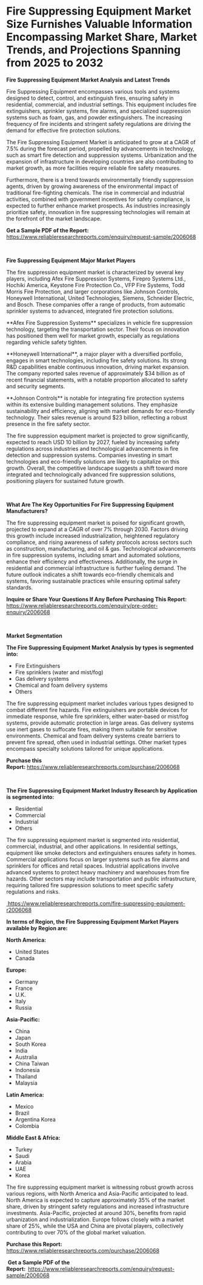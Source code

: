 <p><h1>Fire Suppressing Equipment Market Size Furnishes Valuable Information Encompassing Market Share, Market Trends, and Projections Spanning from 2025 to 2032</h1></p><p><strong>Fire Suppressing Equipment Market Analysis and Latest Trends</strong></p>
<p><p>Fire Suppressing Equipment encompasses various tools and systems designed to detect, control, and extinguish fires, ensuring safety in residential, commercial, and industrial settings. This equipment includes fire extinguishers, sprinkler systems, fire alarms, and specialized suppression systems such as foam, gas, and powder extinguishers. The increasing frequency of fire incidents and stringent safety regulations are driving the demand for effective fire protection solutions.</p><p>The Fire Suppressing Equipment Market is anticipated to grow at a CAGR of 7.5% during the forecast period, propelled by advancements in technology, such as smart fire detection and suppression systems. Urbanization and the expansion of infrastructure in developing countries are also contributing to market growth, as more facilities require reliable fire safety measures.</p><p>Furthermore, there is a trend towards environmentally friendly suppression agents, driven by growing awareness of the environmental impact of traditional fire-fighting chemicals. The rise in commercial and industrial activities, combined with government incentives for safety compliance, is expected to further enhance market prospects. As industries increasingly prioritize safety, innovation in fire suppressing technologies will remain at the forefront of the market landscape.</p></p>
<p><strong>Get a Sample PDF of the Report:&nbsp;</strong> <a href="https://www.reliableresearchreports.com/enquiry/request-sample/2006068?utm_campaign=1720&utm_medium=2&utm_source=Github&utm_content=ia&utm_term=12042025&utm_id=fire-suppressing-equipment">https://www.reliableresearchreports.com/enquiry/request-sample/2006068</a></p>
<p>&nbsp;</p>
<p><strong>Fire Suppressing Equipment Major Market Players</strong></p>
<p><p>The fire suppression equipment market is characterized by several key players, including Afex Fire Suppression Systems, Firepro Systems Ltd., Hochiki America, Keystone Fire Protection Co., VFP Fire Systems, Todd Morris Fire Protection, and larger corporations like Johnson Controls, Honeywell International, United Technologies, Siemens, Schneider Electric, and Bosch. These companies offer a range of products, from automatic sprinkler systems to advanced, integrated fire protection solutions.</p><p>**Afex Fire Suppression Systems** specializes in vehicle fire suppression technology, targeting the transportation sector. Their focus on innovation has positioned them well for market growth, especially as regulations regarding vehicle safety tighten.</p><p>**Honeywell International**, a major player with a diversified portfolio, engages in smart technologies, including fire safety solutions. Its strong R&D capabilities enable continuous innovation, driving market expansion. The company reported sales revenue of approximately $34 billion as of recent financial statements, with a notable proportion allocated to safety and security segments.</p><p>**Johnson Controls** is notable for integrating fire protection systems within its extensive building management solutions. They emphasize sustainability and efficiency, aligning with market demands for eco-friendly technology. Their sales revenue is around $23 billion, reflecting a robust presence in the fire safety sector.</p><p>The fire suppression equipment market is projected to grow significantly, expected to reach USD 10 billion by 2027, fueled by increasing safety regulations across industries and technological advancements in fire detection and suppression systems. Companies investing in smart technologies and eco-friendly solutions are likely to capitalize on this growth. Overall, the competitive landscape suggests a shift toward more integrated and technologically advanced fire suppression solutions, positioning players for sustained future growth.</p></p>
<p>&nbsp;</p>
<p><strong>What Are The Key Opportunities For Fire Suppressing Equipment Manufacturers?</strong></p>
<p><p>The fire suppressing equipment market is poised for significant growth, projected to expand at a CAGR of over 7% through 2030. Factors driving this growth include increased industrialization, heightened regulatory compliance, and rising awareness of safety protocols across sectors such as construction, manufacturing, and oil & gas. Technological advancements in fire suppression systems, including smart and automated solutions, enhance their efficiency and effectiveness. Additionally, the surge in residential and commercial infrastructure is further fueling demand. The future outlook indicates a shift towards eco-friendly chemicals and systems, favoring sustainable practices while ensuring optimal safety standards.</p></p>
<p><strong>Inquire or Share Your Questions If Any Before Purchasing This Report:</strong> <a href="https://www.reliableresearchreports.com/enquiry/pre-order-enquiry/2006068?utm_campaign=1720&utm_medium=2&utm_source=Github&utm_content=ia&utm_term=12042025&utm_id=fire-suppressing-equipment">https://www.reliableresearchreports.com/enquiry/pre-order-enquiry/2006068</a></p>
<p>&nbsp;</p>
<p><strong>Market Segmentation</strong></p>
<p><strong>The Fire Suppressing Equipment Market Analysis by types is segmented into:</strong></p>
<p><ul><li>Fire Extinguishers</li><li>Fire sprinklers (water and mist/fog)</li><li>Gas delivery systems</li><li>Chemical and foam delivery systems</li><li>Others</li></ul></p>
<p><p>The fire suppressing equipment market includes various types designed to combat different fire hazards. Fire extinguishers are portable devices for immediate response, while fire sprinklers, either water-based or mist/fog systems, provide automatic protection in large areas. Gas delivery systems use inert gases to suffocate fires, making them suitable for sensitive environments. Chemical and foam delivery systems create barriers to prevent fire spread, often used in industrial settings. Other market types encompass specialty solutions tailored for unique applications.</p></p>
<p><strong>Purchase this Report:&nbsp;</strong><a href="https://www.reliableresearchreports.com/purchase/2006068?utm_campaign=1720&utm_medium=2&utm_source=Github&utm_content=ia&utm_term=12042025&utm_id=fire-suppressing-equipment">https://www.reliableresearchreports.com/purchase/2006068</a></p>
<p>&nbsp;</p>
<p><strong>The Fire Suppressing Equipment Market Industry Research by Application is segmented into:</strong></p>
<p><ul><li>Residential</li><li>Commercial</li><li>Industrial</li><li>Others</li></ul></p>
<p><p>The fire suppressing equipment market is segmented into residential, commercial, industrial, and other applications. In residential settings, equipment like smoke detectors and extinguishers ensures safety in homes. Commercial applications focus on larger systems such as fire alarms and sprinklers for offices and retail spaces. Industrial applications involve advanced systems to protect heavy machinery and warehouses from fire hazards. Other sectors may include transportation and public infrastructure, requiring tailored fire suppression solutions to meet specific safety regulations and risks.</p></p>
<p><a href="https://www.reliableresearchreports.com/fire-suppressing-equipment-r2006068?utm_campaign=1720&utm_medium=2&utm_source=Github&utm_content=ia&utm_term=12042025&utm_id=fire-suppressing-equipment">&nbsp;https://www.reliableresearchreports.com/fire-suppressing-equipment-r2006068</a></p>
<p><strong>In terms of Region, the Fire Suppressing Equipment Market Players available by Region are:</strong></p>
<p>
    <p> <strong> North America: </strong>
        <ul>
            <li>United States</li>
            <li>Canada</li>
        </ul>
        </p> 
    <p> <strong> Europe: </strong>
        <ul>
            <li>Germany</li>
            <li>France</li>
            <li>U.K.</li>
            <li>Italy</li>
            <li>Russia</li>
        </ul>
        </p> 
    <p> <strong> Asia-Pacific: </strong>
        <ul>
            <li>China</li>
            <li>Japan</li>
            <li>South Korea</li>
            <li>India</li>
            <li>Australia</li>
            <li>China Taiwan</li>
            <li>Indonesia</li>
            <li>Thailand</li>
            <li>Malaysia</li>
        </ul>
        </p> 
    <p> <strong> Latin America: </strong>
        <ul>
            <li>Mexico</li>
            <li>Brazil</li>
            <li>Argentina Korea</li>
            <li>Colombia</li>
        </ul>
        </p> 
    <p> <strong> Middle East & Africa: </strong>
        <ul>
            <li>Turkey</li>
            <li>Saudi</li>
            <li>Arabia</li>
            <li>UAE</li>
            <li>Korea</li>
        </ul>
    </p>
    </p>
<p><p>The fire suppressing equipment market is witnessing robust growth across various regions, with North America and Asia-Pacific anticipated to lead. North America is expected to capture approximately 35% of the market share, driven by stringent safety regulations and increased infrastructure investments. Asia-Pacific, projected at around 30%, benefits from rapid urbanization and industrialization. Europe follows closely with a market share of 25%, while the USA and China are pivotal players, collectively contributing to over 70% of the global market valuation.</p></p>
<p><strong>Purchase this Report: </strong><a href="https://www.reliableresearchreports.com/purchase/2006068?utm_campaign=1720&utm_medium=2&utm_source=Github&utm_content=ia&utm_term=12042025&utm_id=fire-suppressing-equipment">https://www.reliableresearchreports.com/purchase/2006068</a></p>
<p>&nbsp;<strong>Get a Sample PDF of the Report:&nbsp;&nbsp;</strong><a href="https://www.reliableresearchreports.com/enquiry/request-sample/2006068?utm_campaign=1720&utm_medium=2&utm_source=Github&utm_content=ia&utm_term=12042025&utm_id=fire-suppressing-equipment">https://www.reliableresearchreports.com/enquiry/request-sample/2006068</a></p>
<p><strong></strong></p>
<p><p></p><p></p><p></p></p>